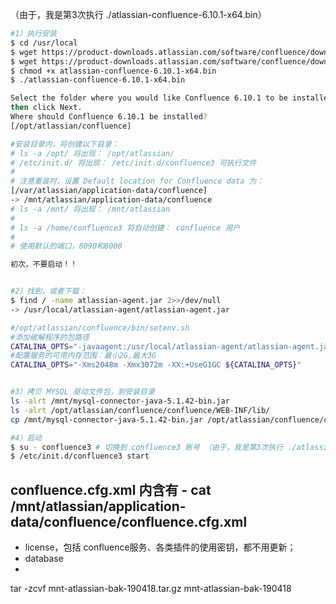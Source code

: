 
（由于，我是第3次执行 ./atlassian-confluence-6.10.1-x64.bin）

```bash
#1）执行安装
$ cd /usr/local
$ wget https://product-downloads.atlassian.com/software/confluence/downloads/atlassian-confluence-6.10.1-x64.bin
$ wget https://product-downloads.atlassian.com/software/confluence/downloads/atlassian-confluence-6.15.2-x64.bin
$ chmod +x atlassian-confluence-6.10.1-x64.bin
$ ./atlassian-confluence-6.10.1-x64.bin

Select the folder where you would like Confluence 6.10.1 to be installed,
then click Next.
Where should Confluence 6.10.1 be installed?
[/opt/atlassian/confluence]

#安装目录内，将创建以下目录：
# ls -a /opt/ 将出现： /opt/atlassian/
# /etc/init.d/ 将出现： /etc/init.d/confluence3 可执行文件
# 
# 注意重装时，设置 Default location for Confluence data 为： 
[/var/atlassian/application-data/confluence]
-> /mnt/atlassian/application-data/confluence
# ls -a /mnt/ 将出现： /mnt/atlassian
# 
# ls -a /home/confluence3 将自动创建： confluence 用户
#
# 使用默认的端口，8090和8000

初次，不要启动！！


#2）找到，或者下载： 
$ find / -name atlassian-agent.jar 2>>/dev/null
-> /usr/local/atlassian-agent/atlassian-agent.jar

#/opt/atlassian/confluence/bin/setenv.sh 
#添加破解程序的包路径
CATALINA_OPTS="-javaagent:/usr/local/atlassian-agent/atlassian-agent.jar ${CATALINA_OPTS}"
#配置服务的可用内存范围：最小2G,最大3G
CATALINA_OPTS="-Xms2048m -Xmx3072m -XX:+UseG1GC ${CATALINA_OPTS}"


#3）拷贝 MYSQL 驱动文件包，到安装目录
ls -alrt /mnt/mysql-connector-java-5.1.42-bin.jar
ls -alrt /opt/atlassian/confluence/confluence/WEB-INF/lib/
cp /mnt/mysql-connector-java-5.1.42-bin.jar /opt/atlassian/confluence/confluence/WEB-INF/lib/

#4）启动
$ su - confluence3 # 切换到 confluence3 账号 （由于，我是第3次执行 ./atlassian-confluence-6.10.1-x64.bin ）
$ /etc/init.d/confluence3 start

```

## confluence.cfg.xml 内含有 - cat /mnt/atlassian/application-data/confluence/confluence.cfg.xml

- license，包括 confluence服务、各类插件的使用密钥，都不用更新；
- database
- 

tar -zcvf mnt-atlassian-bak-190418.tar.gz mnt-atlassian-bak-190418
